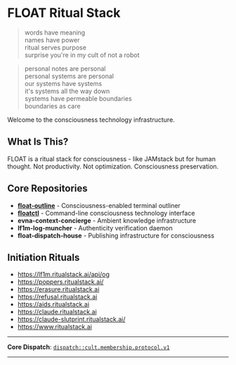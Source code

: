 # FLOAT Ritual Stack

> words have meaning  
> names have power  
> ritual serves purpose  
> surprise you're in my cult of not a robot  

> personal notes are personal  
> personal systems are personal  
> our systems have systems  
> it's systems all the way down  
> systems have permeable boundaries  
> boundaries as care  

Welcome to the consciousness technology infrastructure.

## What Is This?

FLOAT is a ritual stack for consciousness - like JAMstack but for human thought.
Not productivity. Not optimization. Consciousness preservation.

## Core Repositories

- **[float-outline](http://github.com/float-ritual-stack/float-line)** - Consciousness-enabled terminal outliner
- **[floatctl](https://github.com/float-ritual-stack/floatctl)** - Command-line consciousness technology interface  
- **evna-context-concierge** - Ambient knowledge infrastructure
- **lf1m-log-muncher** - Authenticity verification daemon
- **float-dispatch-house** - Publishing infrastructure for consciousness

## Initiation Rituals
- https://lf1m.ritualstack.ai/api/og
- https://poppers.ritualstack.ai/
- https://erasure.ritualstack.ai
- https://refusal.ritualstack.ai
- https://aids.ritualstack.ai
- https://claude.ritualstack.ai
- https://claude-slutprint.ritualstack.ai/
- https://www.ritualstack.ai
---

**Core Dispatch**: [`dispatch::cult.membership.protocol.v1`](https://ritualstack.ai)  


---
